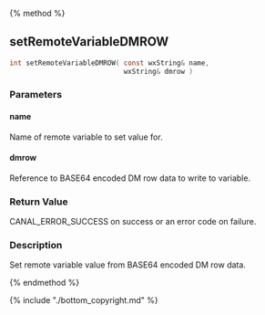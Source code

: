 
{% method %}
## setRemoteVariableDMROW

```c
int setRemoteVariableDMROW( const wxString& name, 
                            wxString& dmrow )
```

### Parameters

#### name
Name of remote variable to set value for.

#### dmrow
Reference to BASE64 encoded DM row data to write to variable.

### Return Value
CANAL_ERROR_SUCCESS on success or an error code on failure. 

### Description
Set remote variable value from BASE64 encoded DM row data. 

{% endmethod %}

{% include "./bottom_copyright.md" %}